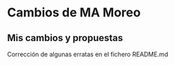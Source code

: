 # Cambios de MA Moreo

## Mis cambios y propuestas

Corrección de algunas erratas en el fichero README.md
